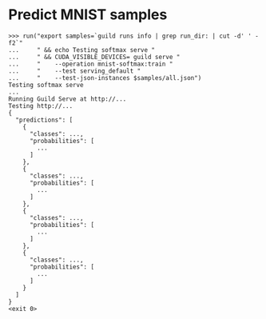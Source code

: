 # Predict MNIST samples

    >>> run("export samples=`guild runs info | grep run_dir: | cut -d' ' -f2`"
    ...     " && echo Testing softmax serve "
    ...     " && CUDA_VISIBLE_DEVICES= guild serve "
    ...     "    --operation mnist-softmax:train "
    ...     "    --test serving_default "
    ...     "    --test-json-instances $samples/all.json")
    Testing softmax serve
    ...
    Running Guild Serve at http://...
    Testing http://...
    {
      "predictions": [
        {
          "classes": ...,
          "probabilities": [
            ...
          ]
        },
        {
          "classes": ...,
          "probabilities": [
            ...
          ]
        },
        {
          "classes": ...,
          "probabilities": [
            ...
          ]
        },
        {
          "classes": ...,
          "probabilities": [
            ...
          ]
        }
      ]
    }
    <exit 0>
